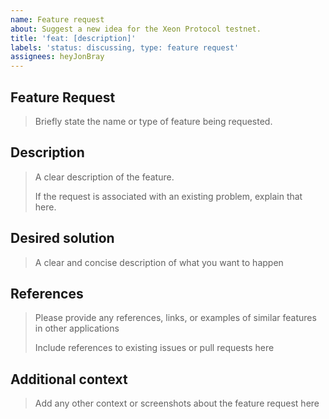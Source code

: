```yaml
---
name: Feature request
about: Suggest a new idea for the Xeon Protocol testnet.
title: 'feat: [description]'
labels: 'status: discussing, type: feature request'
assignees: heyJonBray
---
```


## Feature Request

> Briefly state the name or type of feature being requested.

## Description

> A clear description of the feature.
>
> If the request is associated with an existing problem, explain that here.

## Desired solution

> A clear and concise description of what you want to happen

## References

> Please provide any references, links, or examples of similar features in other applications
>
> Include references to existing issues or pull requests here

## Additional context

> Add any other context or screenshots about the feature request here
